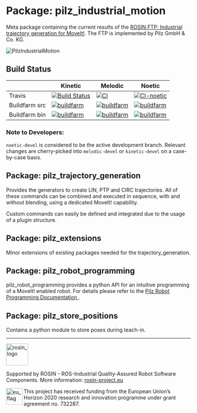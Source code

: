 # Package: pilz_industrial_motion
Meta package containing the current results of the
[ROSIN FTP: Industrial trajectory generation for MoveIt!](http://rosin-project.eu/ftp/industrial-trajectory-generation).
The FTP is implemented by Pilz GmbH & Co. KG.

![PilzIndustrialMotion](http://rosin-project.eu/wp-content/uploads/prbt_Service_Robotics_Modules_plus_Operator-1024x683.jpg)

## Build Status

|   | Kinetic | Melodic | Noetic |
| ----| --------|-------- |-------- |
| Travis  | [![Build Status](https://travis-ci.org/PilzDE/pilz_industrial_motion.svg?branch=kinetic-devel)](https://travis-ci.org/PilzDE/pilz_industrial_motion) | [![CI](https://github.com/PilzDE/pilz_industrial_motion/workflows/CI/badge.svg?branch=melodic-devel&event=push)](https://github.com/PilzDE/pilz_industrial_motion/actions?query=event%3Apush+workflow%3ACI+branch%3Amelodic-devel) | [![CI-noetic](https://github.com/PilzDE/pilz_industrial_motion/workflows/CI-noetic/badge.svg?event=push)](https://github.com/PilzDE/pilz_industrial_motion/actions?query=event%3Apush+workflow%3ACI-noetic+branch%3Anoetic-devel) |
| Buildfarm src | [![buildfarm](http://build.ros.org/buildStatus/icon?job=Ksrc_uX__pilz_industrial_motion__ubuntu_xenial__source)](http://build.ros.org/view/Ksrc_uX/job/Ksrc_uX__pilz_industrial_motion__ubuntu_xenial__source/) | [![buildfarm](http://build.ros.org/buildStatus/icon?job=Msrc_uB__pilz_industrial_motion__ubuntu_bionic__source)](http://build.ros.org/view/Msrc_uB/job/Msrc_uB__pilz_industrial_motion__ubuntu_bionic__source/) | [![buildfarm](https://build.ros.org/buildStatus/icon?job=Ndoc__pilz_industrial_motion__ubuntu_focal_amd64__source)](https://build.ros.org/job/Ndoc__pilz_industrial_motion__ubuntu_focal_amd64__source/) |
| Buildfarm bin | [![buildfarm](http://build.ros.org/buildStatus/icon?job=Kbin_uX64__pilz_industrial_motion__ubuntu_xenial_amd64__binary)](http://build.ros.org/view/Kbin_uX64/job/Kbin_uX64__pilz_industrial_motion__ubuntu_xenial_amd64__binary/) | [![buildfarm](http://build.ros.org/buildStatus/icon?job=Mbin_uB64__pilz_industrial_motion__ubuntu_bionic_amd64__binary)](http://build.ros.org/view/Mbin_uB64/job/Mbin_uB64__pilz_industrial_motion__ubuntu_bionic_amd64__binary/)| [![buildfarm](https://build.ros.org/buildStatus/icon?job=Ndoc__pilz_industrial_motion__ubuntu_focal_amd64__binary)](https://build.ros.org/job/Ndoc__pilz_industrial_motion__ubuntu_focal_amd64___binary/) |

### Note to Developers:
`noetic-devel` is considered to be the active development branch.
Relevant changes are cherry-picked into `melodic-devel` or `kinetic-devel` on a case-by-case basis.

## Package: pilz_trajectory_generation
Provides the generators to create LIN, PTP and CIRC trajectories. All of these commands can be combined and
executed in sequence, with and without blending, using a dedicated MoveIt! capability.

Custom commands can easily be defined and integrated due to the usage of a plugin structure.

## Package: pilz_extensions
Minor extensions of existing packages needed for the trajectory_generation.

## Package: pilz\_robot\_programming
pilz\_robot\_programming provides a python API for an intuitive programming of a MoveIt! enabled robot. For details please refer to the [ Pilz Robot Programming Documentation ](pilz_robot_programming/Readme.rst).

## Package: pilz_store_positions
Contains a python module to store poses during teach-in.

***
<!--
    ROSIN acknowledgement from the ROSIN press kit
    @ https://github.com/rosin-project/press_kit
-->

<a href="http://rosin-project.eu">
  <img src="http://rosin-project.eu/wp-content/uploads/rosin_ack_logo_wide.png"
       alt="rosin_logo" height="60" >
</a>

Supported by ROSIN - ROS-Industrial Quality-Assured Robot Software Components.
More information: <a href="http://rosin-project.eu">rosin-project.eu</a>

<img src="http://rosin-project.eu/wp-content/uploads/rosin_eu_flag.jpg"
     alt="eu_flag" height="45" align="left" >

This project has received funding from the European Union’s Horizon 2020
research and innovation programme under grant agreement no. 732287.
